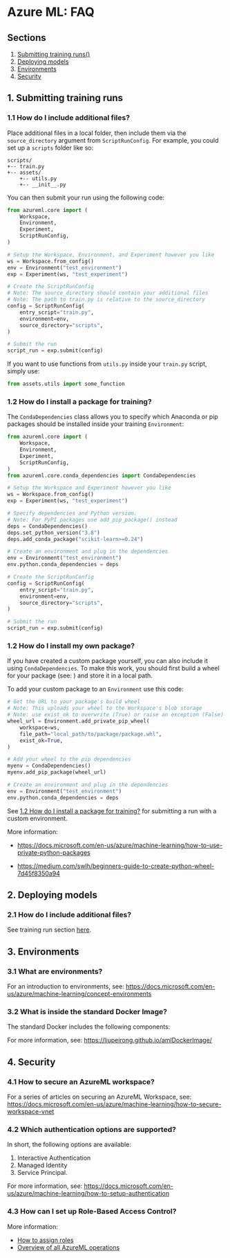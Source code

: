 # Azure ML: FAQ

## Sections

1. [Submitting training runs()](#1-submitting-training-runs)
2. [Deploying models](#2-deploying-models)
3. [Environments](#3-environments)
4. [Security](#4-security)

## 1. Submitting training runs

### 1.1 How do I include additional files?

Place additional files in a local folder, then include them via the `source_directory` argument from `ScriptRunConfig`. For example, you could set up a `scripts` folder like so:

```text
scripts/
+-- train.py
+-- assets/
    +-- utils.py
    +-- __init__.py
```

You can then submit your run using the following code:

```python
from azureml.core import (
    Workspace,
    Environment,
    Experiment,
    ScriptRunConfig,
)

# Setup the Workspace, Environment, and Experiment however you like
ws = Workspace.from_config()
env = Environment("test_environment")
exp = Experiment(ws, "test_experiment")

# Create the ScriptRunConfig
# Note: The source_directory should contain your additional files
# Note: The path to train.py is relative to the source_directory
config = ScriptRunConfig(
    entry_script="train.py",
    environment=env,
    source_directory="scripts",
)

# Submit the run
script_run = exp.submit(config)
```

If you want to use functions from `utils.py` inside your `train.py` script, simply use:

```python
from assets.utils import some_function
```

### 1.2 How do I install a package for training?

The `CondaDependencies` class allows you to specify which Anaconda or pip packages should be installed inside your training `Environment`:

```python
from azureml.core import (
    Workspace,
    Environment,
    Experiment,
    ScriptRunConfig,
)
from azureml.core.conda_dependencies import CondaDependencies

# Setup the Workspace and Experiment however you like
ws = Workspace.from_config()
exp = Experiment(ws, "test_experiment")

# Specify dependencies and Python version.
# Note: For PyPI packages use add_pip_package() instead
deps = CondaDependencies()
deps.set_python_version("3.8")
deps.add_conda_package("scikit-learn>=0.24")

# Create an environment and plug in the dependencies
env = Environment("test_environment")
env.python.conda_dependencies = deps

# Create the ScriptRunConfig
config = ScriptRunConfig(
    entry_script="train.py",
    environment=env,
    source_directory="scripts",
)

# Submit the run
script_run = exp.submit(config)
```

### 1.2 How do I install my own package?

If you have created a custom package yourself, you can also include it using `CondaDependencies`. To make this work, you should first build a wheel for your package (see: ) and store it in a local path.

To add your custom package to an `Environment` use this code:

```python
# Get the URL to your package's build wheel
# Note: This uploads your wheel to the Workspace's blob storage
# Note: use exist_ok to overwrite (True) or raise an exception (False)
wheel_url = Environment.add_private_pip_wheel(
    workspace=ws,
    file_path="local_path/to/package/package.whl",
    exist_ok=True,
)

# Add your wheel to the pip dependencies
myenv = CondaDependencies()
myenv.add_pip_package(wheel_url)

# Create an environment and plug in the dependencies
env = Environment("test_environment")
env.python.conda_dependencies = deps
```

See [1.2 How do I install a package for training?](#12-how-do-i-install-a-package-for-training) for submitting a run with a custom environment.

More information:

- <https://docs.microsoft.com/en-us/azure/machine-learning/how-to-use-private-python-packages>

- <https://medium.com/swlh/beginners-guide-to-create-python-wheel-7d45f8350a94>

## 2. Deploying models

### 2.1 How do I include additional files?

See training run section [here](#11-how-do-i-include-additional-files).

## 3. Environments

### 3.1 What are environments?

For an introduction to environments, see:
<https://docs.microsoft.com/en-us/azure/machine-learning/concept-environments>

### 3.2 What is inside the standard Docker Image?

The standard Docker includes the following components:

For more information, see:
<https://liupeirong.github.io/amlDockerImage/>

## 4. Security

### 4.1 How to secure an AzureML workspace?

For a series of articles on securing an AzureML Workspace, see:
<https://docs.microsoft.com/en-us/azure/machine-learning/how-to-secure-workspace-vnet>

### 4.2 Which authentication options are supported?

In short, the following options are available:

1. Interactive Authentication
2. Managed Identity
3. Service Principal.

For more information, see:
<https://docs.microsoft.com/en-us/azure/machine-learning/how-to-setup-authentication>

### 4.3 How can I set up Role-Based Access Control?

More information:
- [How to assign roles](https://docs.microsoft.com/en-us/azure/machine-learning/how-to-assign-roles)
- [Overview of all AzureML operations](https://docs.microsoft.com/en-us/azure/role-based-access-control/resource-provider-operations#microsoftmachinelearningservices)

